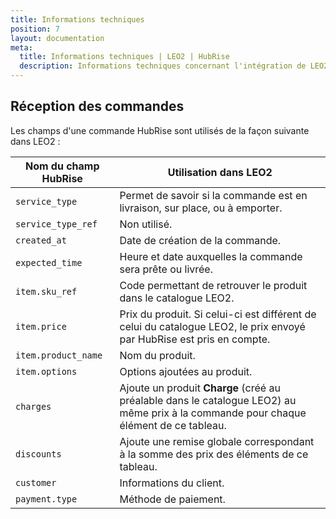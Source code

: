 ```yaml
---
title: Informations techniques
position: 7
layout: documentation
meta:
  title: Informations techniques | LEO2 | HubRise
  description: Informations techniques concernant l'intégration de LEO2 à HubRise. Connectez vos applications à HubRise avec facilité et synchronisez vos données.
---
```


## Réception des commandes

Les champs d'une commande HubRise sont utilisés de la façon suivante dans LEO2 :

| Nom du champ HubRise | Utilisation dans LEO2                                                                                                                 |
| -------------------- | ------------------------------------------------------------------------------------------------------------------------------------- |
| `service_type`       | Permet de savoir si la commande est en livraison, sur place, ou à emporter.                                                           |
| `service_type_ref`   | Non utilisé.                                                                                                                          |
| `created_at`         | Date de création de la commande.                                                                                                      |
| `expected_time`      | Heure et date auxquelles la commande sera prête ou livrée.                                                                            |
| `item.sku_ref`       | Code permettant de retrouver le produit dans le catalogue LEO2.                                                                       |
| `item.price`         | Prix du produit. Si celui-ci est différent de celui du catalogue LEO2, le prix envoyé par HubRise est pris en compte.                 |
| `item.product_name`  | Nom du produit.                                                                                                                       |
| `item.options`       | Options ajoutées au produit.                                                                                                          |
| `charges`            | Ajoute un produit **Charge** (créé au préalable dans le catalogue LEO2) au même prix à la commande pour chaque élément de ce tableau. |
| `discounts`          | Ajoute une remise globale correspondant à la somme des prix des éléments de ce tableau.                                               |
| `customer`           | Informations du client.                                                                                                               |
| `payment.type`       | Méthode de paiement.                                                                                                                  |
